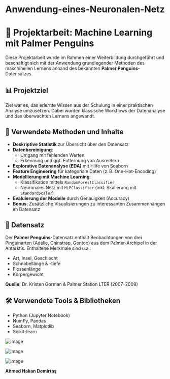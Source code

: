 # Anwendung-eines-Neuronalen-Netz

# 🐧 Projektarbeit: Machine Learning mit Palmer Penguins

Diese Projektarbeit wurde im Rahmen einer Weiterbildung durchgeführt und beschäftigt sich mit der Anwendung grundlegender Methoden des maschinellen Lernens anhand des bekannten **Palmer Penguins**-Datensatzes.

## 📊 Projektziel

Ziel war es, das erlernte Wissen aus der Schulung in einer praktischen Analyse umzusetzen. Dabei wurden klassische Workflows der Datenanalyse und des überwachten Lernens angewandt.

## 🧠 Verwendete Methoden und Inhalte

- **Deskriptive Statistik** zur Übersicht über den Datensatz  
- **Datenbereinigung**:
  - Umgang mit fehlenden Werten
  - Erkennung und ggf. Entfernung von Ausreißern  
- **Explorative Datenanalyse (EDA)** mit Hilfe von Seaborn  
- **Feature Engineering** für kategoriale Daten (z. B. One-Hot-Encoding)  
- **Modellierung mit Machine Learning**:
  - Klassifikation mittels `RandomForestClassifier`
  - Neuronales Netz mit `MLPClassifier` (inkl. Skalierung mit `StandardScaler`)  
- **Evaluierung der Modelle** durch Genauigkeit (Accuracy)  
- **Bonus**: Zusätzliche Visualisierungen zu interessanten Zusammenhängen im Datensatz  

## 📁 Datensatz

Der **Palmer Penguins**-Datensatz enthält Beobachtungen von drei Pinguinarten (Adélie, Chinstrap, Gentoo) aus dem Palmer-Archipel in der Antarktis. Enthaltene Merkmale sind u.a.:

- Art, Insel, Geschlecht  
- Schnabellänge & -tiefe  
- Flossenlänge  
- Körpergewicht  

**Quelle:** Dr. Kristen Gorman & Palmer Station LTER (2007–2009)

## 🛠 Verwendete Tools & Bibliotheken

- Python (Jupyter Notebook)  
- NumPy, Pandas  
- Seaborn, Matplotlib  
- Scikit-learn  

![image](https://github.com/user-attachments/assets/dd7344dc-b323-4b40-977b-91cea4c8b351)


![image](https://github.com/user-attachments/assets/2fa2347e-a5fb-4aa5-be60-a21f48d7cb94)


![image](https://github.com/user-attachments/assets/3ad8517d-c8ea-43a0-b495-7bce651d186e)




**Ahmed Hakan Demirtaş**  
